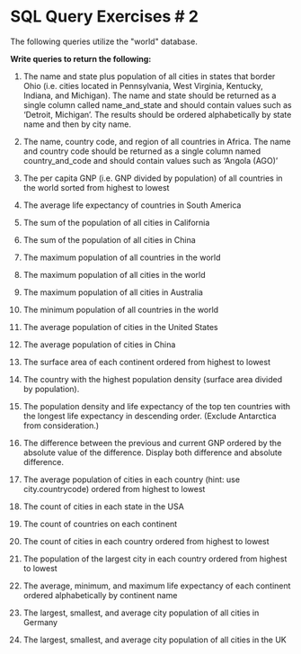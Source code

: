 # SQL Query Exercises # 2

The following queries utilize the "world" database.

**Write queries to return the following:**

1. The name and state plus population of all cities in states that border Ohio (i.e. cities located in Pennsylvania, West Virginia, Kentucky, Indiana, and Michigan).  The name and state should be returned as a single column called name_and_state and should contain values such as ‘Detroit, Michigan’.  The results should be ordered alphabetically by state name and then by city name.

1. The name, country code, and region of all countries in Africa.  The name and country code should be returned as a single column named country_and_code and should contain values such as ‘Angola (AGO)’

1. The per capita GNP (i.e. GNP divided by population) of all countries in the world sorted from highest to lowest

1. The average life expectancy of countries in South America

1. The sum of the population of all cities in California

1. The sum of the population of all cities in China

1. The maximum population of all countries in the world

1. The maximum population of all cities in the world

1. The maximum population of all cities in Australia

1. The minimum population of all countries in the world

1. The average population of cities in the United States

1. The average population of cities in China

1. The surface area of each continent ordered from highest to lowest

1. The country with the highest population density (surface area divided by population).

1. The population density and life expectancy of the top ten countries with the longest life expectancy in descending order. (Exclude Antarctica from consideration.)

1. The difference between the previous and current GNP ordered by the absolute value of the difference. Display both difference and absolute difference.

1. The average population of cities in each country (hint: use city.countrycode) ordered from highest to lowest

1. The count of cities in each state in the USA

1. The count of countries on each continent

1. The count of cities in each country ordered from highest to lowest

1. The population of the largest city in each country ordered from highest to lowest

1. The average, minimum, and maximum life expectancy of each continent ordered alphabetically by continent name

1. The largest, smallest, and average city population of all cities in Germany

1. The largest, smallest, and average city population of all cities in the UK
